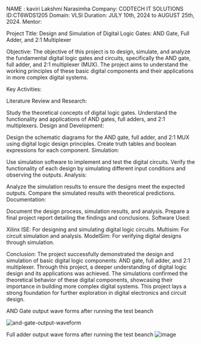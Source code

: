 NAME : kaviri Lakshmi Narasimha
Company: CODTECH IT SOLUTIONS
ID:CT6WDS1205
Domain: VLSI
Duration: JULY 10th, 2024 to AUGUST 25th, 2024.
Mentor: 

Project Title: Design and Simulation of Digital Logic Gates: AND Gate, Full Adder, and 2:1 Multiplexer

Objective:
The objective of this project is to design, simulate, and analyze the fundamental digital logic gates and circuits, specifically the AND gate, full adder, and 2:1 multiplexer (MUX). The project aims to understand the working principles of these basic digital components and their applications in more complex digital systems.

Key Activities:

Literature Review and Research:

Study the theoretical concepts of digital logic gates.
Understand the functionality and applications of AND gates, full adders, and 2:1 multiplexers.
Design and Development:

Design the schematic diagrams for the AND gate, full adder, and 2:1 MUX using digital logic design principles.
Create truth tables and boolean expressions for each component.
Simulation:

Use simulation software to implement and test the digital circuits.
Verify the functionality of each design by simulating different input conditions and observing the outputs.
Analysis:

Analyze the simulation results to ensure the designs meet the expected outputs.
Compare the simulated results with theoretical predictions.
Documentation:

Document the design process, simulation results, and analysis.
Prepare a final project report detailing the findings and conclusions.
Software Used:

Xilinx ISE: For designing and simulating digital logic circuits.
Multisim: For circuit simulation and analysis.
ModelSim: For verifying digital designs through simulation.

Conclusion:
The project successfully demonstrated the design and simulation of basic digital logic components: AND gate, full adder, and 2:1 multiplexer. Through this project, a deeper understanding of digital logic design and its applications was achieved. The simulations confirmed the theoretical behavior of these digital components, showcasing their importance in building more complex digital systems. This project lays a strong foundation for further exploration in digital electronics and circuit design.

  AND Gate output wave forms after running the test beanch 
  
![and-gate-output-waveform](https://github.com/user-attachments/assets/06cc86a2-2b9b-4b37-bf87-97cad750ca49)


  Full adder output wave forms after running the test beanch 
  ![image](https://github.com/user-attachments/assets/87c61133-64e8-4f01-9177-87ee8fba3937)






